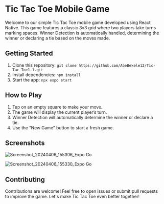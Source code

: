 # Tic Tac Toe Mobile Game

Welcome to our simple Tic Tac Toe mobile game developed using React Native. This game features a classic 3x3 grid where two players take turns marking spaces. Winner Detection is automatically handled, determining the winner or declaring a tie based on the moves made.

## Getting Started
1. Clone this repository: `git clone https://github.com/AbeBekele12/Tic-Tac-Toe1.1.git`
2. Install dependencies: `npm install`
3. Start the app: `npx expo start`

## How to Play
1. Tap on an empty square to make your move.
2. The game will display the current player’s turn.
3. Winner Detection will automatically determine the winner or declare a tie.
4. Use the “New Game” button to start a fresh game.
## Screenshots
![Screenshot_20240406_155306_Expo Go](https://github.com/AbeBekele12/Tic-Tac-Toe1.1/assets/113382918/9337865a-ce5e-4315-860f-a610c896aa4c=150x100)

![Screenshot_20240406_155330_Expo Go](https://github.com/AbeBekele12/Tic-Tac-Toe1.1/assets/113382918/fc1f06f7-9732-4e9d-9004-49302ae59bab=150x100)

## Contributing
Contributions are welcome! Feel free to open issues or submit pull requests to improve the game. Let's make Tic Tac Toe even better together!

